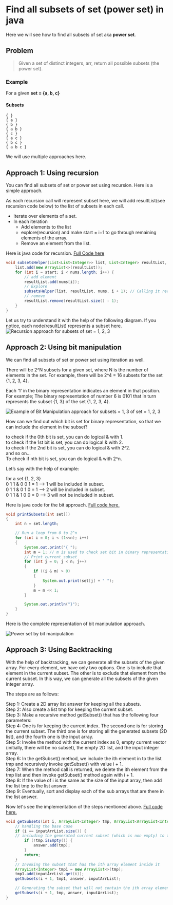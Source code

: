 # Find all subsets of set (power set) in java

Here we will see how to find all subsets of set aka **power set**.

## Problem
> Given a set of distinct integers, arr, return all possible subsets (the power set).

### Example

For a given **set = {a, b, c}**

#### Subsets
```text
{ }
{ a }
{ b }
{ a b }
{ c }
{ a c }
{ b c }
{ a b c }
```

We will use multiple approaches here.

## Approach 1: Using recursion

You can find all subsets of set or power set using recursion. Here is a simple approach.

As each recursion call will represent subset here, we will add resultList(see recursion code below) to the list of subsets in each call.
- Iterate over elements of a set.
- In each iteration
  - Add elements to the list
  - explore(recursion) and make start = i+1 to go through remaining elements of the array.
  - Remove an element from the list.

Here is java code for recursion. [Full Code here](../../src/main/java/io/github/drmanan/learn/sets/FindSubsetsRecursion.java)

```java
void subsetsHelper(List<List<Integer>> list, List<Integer> resultList, int[] nums, int start) {
    list.add(new ArrayList<>(resultList));
    for (int i = start; i < nums.length; i++) {
        // add element
        resultList.add(nums[i]);
        // Explore
        subsetsHelper(list, resultList, nums, i + 1); // Calling it recursively
        // remove
        resultList.remove(resultList.size() - 1);
    }
}
```

Let us try to understand it with the help of the following diagram.
If you notice, each node(resultList) represents a subset here.
![Recursion approach for subsets of set = 1, 2, 3](../../Assets/PowerSetRecursion.webp)

## Approach 2: Using bit manipulation
We can find all subsets of set or power set using iteration as well.

There will be 2^N subsets for a given set, where N is the number of elements in the set.
For example, there will be 2^4 = 16 subsets for the set {1, 2, 3, 4}.

Each ‘1’ in the binary representation indicates an element in that position.<br />
For example;
The binary representation of number 6 is 0101 that in turn represents the subset {1, 3} of the set {1, 2, 3, 4}.

![Example of Bit Manipulation approach for subsets = 1, 3 of set = 1, 2, 3](../../Assets/PowerSetBitManuEx.webp)

How can we find out which bit is set for binary representation, 
so that we can include the element in the subset?

to check if the 0th bit is set, you can do logical & with 1.<br/>
to check if the 1st bit is set, you can do logical & with 2.<br/>
to check if the 2nd bit is set, you can do logical & with 2^2.<br/>
and so on... <br/>
To check if nth bit is set, you can do logical & with 2^n.

Let’s say with the help of example:

for a set {1, 2, 3} <br/>
0 1 1 & 0 0 1 = 1 –> 1 will be included in subset. <br/>
0 1 1 & 0 1 0 = 1 –> 2 will be included in subset. <br/>
0 1 1 & 1 0 0 = 0 –> 3 will not be included in subset.

Here is java code for the bit approach. [Full code here.](../../src/main/java/io/github/drmanan/learn/sets/FindSubsetsBitMasking.java)
```java
void printSubsets(int set[])
{
    int n = set.length;

    // Run a loop from 0 to 2^n
    for (int i = 0; i < (1<<n); i++)
    {
        System.out.print("{ ");
        int m = 1; // m is used to check set bit in binary representation.
        // Print current subset
        for (int j = 0; j < n; j++)
        {
            if ((i & m) > 0)
            {       
                System.out.print(set[j] + " ");
            }
            m = m << 1;
        }

        System.out.println("}");
    }
}
```

Here is the complete representation of bit manipulation approach.

![Power set by bit manipulation](../../Assets/PowerSetBitManuEx.webp)

## Approach 3: Using Backtracking

With the help of backtracking, we can generate all the subsets of the given array. For every element, we have only two options. One is to include that element in the current subset. The other is to exclude that element from the current subset. In this way, we can generate all the subsets of the given integer array.

The steps are as follows:

Step 1: Create a 2D array list answer for keeping all the subsets.<br />
Step 2: Also create a list tmp for keeping the current subset.<br />
Step 3: Make a recursive method getSubset() that has the following four parameters:<br />
Step 4: One is for keeping the current index. The second one is for storing the current subset. The third one is for storing all the generated subsets (2D list), and the fourth one is the input array.<br />
Step 5: Invoke the method with the current index as 0, empty current vector (initially, there will be no subset), the empty 2D list, and the input integer array.<br />
Step 6: In the getSubset() method, we include the ith element in to the list tmp and recursively invoke getSubset() with value i + 1.<br />
Step 7: When the method call is returned, we delete the ith element from the tmp list and then invoke getSubset() method again with i + 1.<br />
Step 8: If the value of i is the same as the size of the input array, then add the list tmp to the list answer.<br />
Step 9: Eventually, sort and display each of the sub arrays that are there in the list answer.<br />

Now let's see the implementation of the steps mentioned above. [Full code here.](../../src/main/java/io/github/drmanan/learn/sets/FindSubsetsBacktracking.java)

```java
void getSubsets(int i, ArrayList<Integer> tmp, ArrayList<ArrayList<Integer>> answer, ArrayList<Integer> inputArrList) {
    // handling the base case
    if (i == inputArrList.size()) {
    // including the generated current subset (which is non empty) to the 2D list answer
        if (!tmp.isEmpty()) {
            answer.add(tmp);
        }
        return;
    }
    // Invoking the subset that has the ith array element inside it
    ArrayList<Integer> tmp1 = new ArrayList<>(tmp);
    tmp1.add(inputArrList.get(i));
    getSubsets(i + 1, tmp1, answer, inputArrList);

    // Generating the subset that will not contain the ith array element
    getSubsets(i + 1, tmp, answer, inputArrList);
}
```